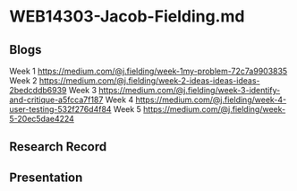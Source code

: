 # WEB14303-Jacob-Fielding.md
## Blogs
Week 1 https://medium.com/@j.fielding/week-1my-problem-72c7a9903835
Week 2 https://medium.com/@j.fielding/week-2-ideas-ideas-ideas-2bedcddb6939
Week 3 https://medium.com/@j.fielding/week-3-identify-and-critique-a5fcca7f187
Week 4 https://medium.com/@j.fielding/week-4-user-testing-532f276d4f84
Week 5 https://medium.com/@j.fielding/week-5-20ec5dae4224
## Research Record

## Presentation
